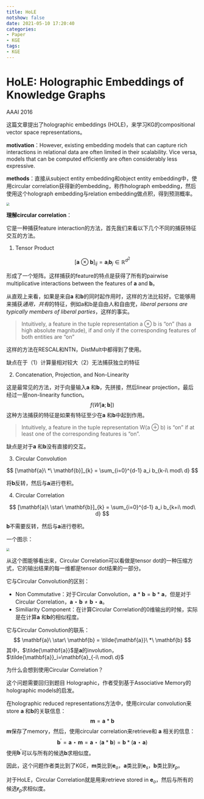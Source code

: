 ```yaml
---
title: HoLE
notshow: false
date: 2021-05-10 17:20:40
categories:
- Paper
- KGE
tags:
- KGE
---
```


# HoLE: Holographic Embeddings of Knowledge Graphs

AAAI 2016

这篇文章提出了holographic embeddings (HOLE)，来学习KG的compositional vector space representations。

<!--more-->

**motivation**：However, existing embedding models that can capture rich interactions in relational data are often limited in their scalability. Vice versa, models that can be computed efﬁciently are often considerably less expressive.

**methods**：直接从subject entity embedding和object entity embedding中，使用circular correlation获得新的embedding，称作holograph embedding，然后使用这个holograph embedding与relation embedding做点积，得到预测概率。

<img src="https://lxy-blog-pics.oss-cn-beijing.aliyuncs.com/asssets/image-20210418181121701.png" style="zoom:50%;" />

**理解circular correlation**：

它是一种捕获feature interaction的方法，首先我们来看以下几个不同的捕获特征交互的方法。

1. Tensor Product

$$
[\mathbf{a}\ \otimes\ \mathbf{b}]_{ij} = \mathbf{a}_{i}\mathbf{b}_j \in \mathbb{R}^{d^2}
$$

形成了一个矩阵。这样捕获的feature的特点是获得了所有的pairwise multiplicative interactions between the features of $\mathbf{a}$ and $\mathbf{b}$。

从直观上来看，如果是来自$\mathbf{a}$ 和$\mathbf{b}$的同时起作用时，这样的方法比较好。它能够用来捕获*通用，共有*的特征，例如a和b是自由人和自由党，*liberal persons are typically members of liberal parties*，这样的事实。

> Intuitively, a feature in the tuple representation a ⊗ b is “on” (has a high absolute magnitude), if and only if the corresponding features of both entities are “on”

这样的方法在RESCAL和NTN，DistMult中都得到了使用。

缺点在于（1）计算量相对较大（2）无法捕获独立的特征

2. Concatenation, Projection, and Non-Linearity

这是最常见的方法，对于向量输入$\mathbf{a}$ 和$\mathbf{b}$，先拼接，然后linear projection，最后经过一层non-linearity function。
$$
f(W[\mathbf{a};\mathbf{b}])
$$
这种方法捕获的特征是如果有特征至少在$\mathbf{a}$ 和$\mathbf{b}$中起到作用。

> Intuitively, a feature in the tuple representation W(a ⊕ b) is “on” if at least one of the corresponding features is “on”.

缺点是对于$\mathbf{a}$ 和$\mathbf{b}$没有直接的交互。

3. Circular Convolution

$$
[\mathbf{a}\ *\ \mathbf{b}]_{k} = \sum_{i=0}^{d-1} a_i b_{k-i\ mod\ d}
$$

将$\mathbf{b}$反转，然后与$\mathbf{a}$进行卷积。

4. Circular Correlation

$$
[\mathbf{a}\ \star\ \mathbf{b}]_{k} = \sum_{i=0}^{d-1} a_i b_{k+i\ mod\ d}
$$

$\mathbf{b}$不需要反转，然后与$\mathbf{a}$进行卷积。

一个图示：

<img src="https://lxy-blog-pics.oss-cn-beijing.aliyuncs.com/asssets/image-20210418184909978.png" style="zoom:50%;" />

从这个图能够看出来，Circular Correlation可以看做是tensor dot的一种压缩方式，它的输出结果的每一维都是tensor dot结果的一部分。

它与Circular Convolution的区别：

- Non Commutative：对于Circular Convolution，$\mathbf{a}\ *\ \mathbf{b} = \mathbf{b}\ *\ \mathbf{a}$，但是对于Circular Correlation，$\mathbf{a}\ \star\ \mathbf{b} \not= \mathbf{b}\ \star\ \mathbf{a}$。
- Similiarity Component：在计算Circular Correlation的0维输出的时候，实际是在计算$\mathbf{a}$ 和$\mathbf{b}$的相似程度。

它与Circular Convolution的联系：
$$
\mathbf{a}\ \star\ \mathbf{b} = \tilde{\mathbf{a}}\ *\ \mathbf{b}
$$
其中，$\tilde{\mathbf{a}}$是$\mathbf{a}$的involution，$\tilde{\mathbf{a}}_i=\mathbf{a}_{-i\ mod\ d}$

为什么会想到使用Circular Correlation？

这个问题需要回归到题目 Holographic，作者受到基于Associative Memory的holographic models的启发。

在holographic reduced representations方法中，使用circular convolution来store $\mathbf{a}$ 和$\mathbf{b}$的关联信息：
$$
\mathbf{m} = \mathbf{a}\ *\ \mathbf{b}
$$
$\mathbf{m}$保存了memory，然后，使用circular correlation来retrieve和 $\mathbf{a}$ 相关的信息：
$$
\mathbf{b}^\prime = \mathbf{a}\ \star\ \mathbf{m} = \mathbf{a}\ \star\  (\mathbf{a}\ *\ \mathbf{b} )= \mathbf{b} * (\mathbf{a}\ \star\ \mathbf{a})
$$
使用$\mathbf{b}^\prime$可以与所有的候选$\mathbf{b}$求相似度。

因此，这个问题作者类比到了KGE，$\mathbf{m}$类比到$\mathbf{e}_o$，$\mathbf{a}$类比到$\mathbf{e}_s$，$\mathbf{b}$类比到$\mathbf{r}_p$。

对于HoLE，Circular Correlation就是用来retrieve stored in $\mathbf{e}_o$，然后与所有的候选$\mathbf{r}_p$求相似度。